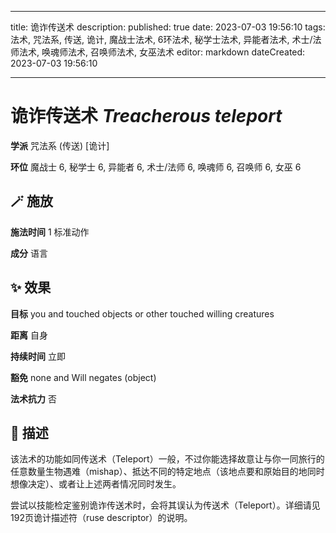 
---
title: 诡诈传送术
description: 
published: true
date: 2023-07-03 19:56:10
tags: 法术, 咒法系, 传送, 诡计, 魔战士法术, 6环法术, 秘学士法术, 异能者法术, 术士/法师法术, 唤魂师法术, 召唤师法术, 女巫法术
editor: markdown
dateCreated: 2023-07-03 19:56:10

---

# **诡诈传送术** *Treacherous teleport*

**学派** 咒法系 (传送) \[诡计\] 

**环位** 魔战士 6, 秘学士 6, 异能者 6, 术士/法师 6, 唤魂师 6, 召唤师 6, 女巫 6

## 🪄 施放

**施法时间** 1 标准动作

**成分** 语言

## ✨ 效果 

**目标** you and touched objects or other touched willing creatures 

**距离** 自身  

**持续时间** 立即 

**豁免** none and Will negates (object)

**法术抗力** 否

## 📖 描述

该法术的功能如同传送术（Teleport）一般，不过你能选择故意让与你一同旅行的任意数量生物遇难（mishap）、抵达不同的特定地点（该地点要和原始目的地同时想像决定）、或者让上述两者情况同时发生。

尝试以技能检定鉴别诡诈传送术时，会将其误认为传送术（Teleport）。详细请见192页诡计描述符（ruse descriptor）的说明。
    